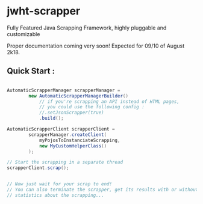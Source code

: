 # jwht-scrapper
Fully Featured Java Scrapping Framework, highly pluggable and customizable

Proper documentation coming very soon! Expected for 09/10 of August 2k18.

## Quick Start :

```java

AutomaticScrapperManager scrapperManager = 
        new AutomaticScrapperManagerBuilder()
            // if you're scrapping an API instead of HTML pages, 
            // you could use the following config :
            //.setJsonScrapper(true)
            .build();

AutomaticScrapperClient scrapperClient = 
        scrapperManager.createClient(
            myPojosToInstanciateScrapping,
            new MyCustomHelperClass()
        );

// Start the scrapping in a separate thread
scrapperClient.scrap();


// Now just wait for your scrap to end!
// You can also terminate the scrapper, get its results with or without a timeout, get some
// statistics about the scrapping...

```
    